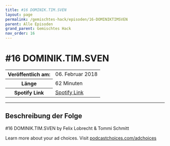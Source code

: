 ```yaml
---
title: #16 DOMINIK.TIM.SVEN
layout: page
permalink: /gemischtes-hack/episoden/16-DOMINIKTIMSVEN
parent: Alle Episoden
grand_parent: Gemischtes Hack
nav_order: 16
---
```


# #16 DOMINIK.TIM.SVEN
<table class="resp-table dcf-table dcf-table-responsive dcf-table-bordered dcf-table-striped dcf-w-100%">
                    <tbody>
                        <tr>
                            <th scope="row">Veröffentlich am:</th>
                            <td data-label="Veröffentlich am:">06. Februar 2018</td>
                        </tr>
                        <tr>
                            <th scope="row">Länge </th>
                            <td data-label="Länge ">62 Minuten</td>
                        </tr><tr>
                                <th scope="row">Spotify Link</th>
                                <td data-label="Spotify Link"><a href="https://open.spotify.com/episode/2sO8TmQ6rKAAt8s0o7Cp1r">Spotify Link</a></td>
                            </tr></tbody>
                </table>

***

## Beschreibung der Folge

<div>
<p>#16 DOMINIK.TIM.SVEN by Felix Lobrecht &amp; Tommi Schmitt</p><p> </p><p>Learn more about your ad choices. Visit <a href="https://podcastchoices.com/adchoices">podcastchoices.com/adchoices</a></p>  
</div>

